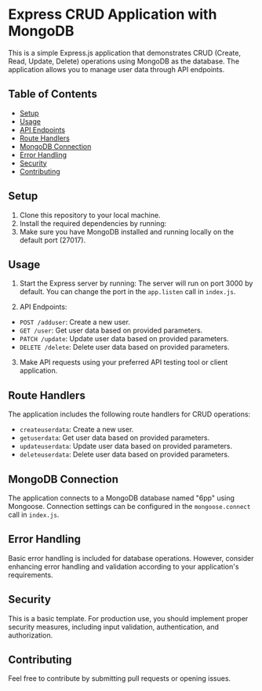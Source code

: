 # Express CRUD Application with MongoDB

This is a simple Express.js application that demonstrates CRUD (Create, Read, Update, Delete) operations using MongoDB as the database. The application allows you to manage user data through API endpoints.

## Table of Contents

- [Setup](#setup)
- [Usage](#usage)
- [API Endpoints](#api-endpoints)
- [Route Handlers](#route-handlers)
- [MongoDB Connection](#mongodb-connection)
- [Error Handling](#error-handling)
- [Security](#security)
- [Contributing](#contributing)

## Setup

1. Clone this repository to your local machine.
2. Install the required dependencies by running:
3. Make sure you have MongoDB installed and running locally on the default port (27017).

## Usage

1. Start the Express server by running:
The server will run on port 3000 by default. You can change the port in the `app.listen` call in `index.js`.

2. API Endpoints:

- `POST /adduser`: Create a new user.
- `GET /user`: Get user data based on provided parameters.
- `PATCH /update`: Update user data based on provided parameters.
- `DELETE /delete`: Delete user data based on provided parameters.

3. Make API requests using your preferred API testing tool or client application.

## Route Handlers

The application includes the following route handlers for CRUD operations:

- `createuserdata`: Create a new user.
- `getuserdata`: Get user data based on provided parameters.
- `updateuserdata`: Update user data based on provided parameters.
- `deleteuserdata`: Delete user data based on provided parameters.

## MongoDB Connection

The application connects to a MongoDB database named "6pp" using Mongoose. Connection settings can be configured in the `mongoose.connect` call in `index.js`.

## Error Handling

Basic error handling is included for database operations. However, consider enhancing error handling and validation according to your application's requirements.

## Security

This is a basic template. For production use, you should implement proper security measures, including input validation, authentication, and authorization.

## Contributing

Feel free to contribute by submitting pull requests or opening issues.



